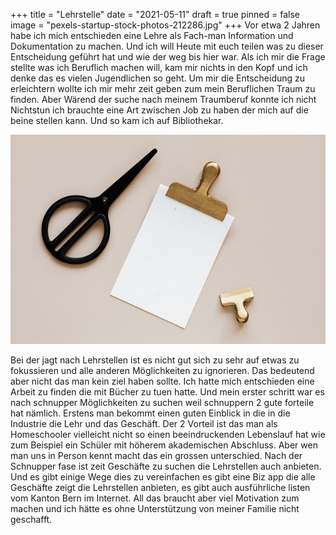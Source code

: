 +++
title = "Lehrstelle"
date = "2021-05-11"
draft = true
pinned = false
image = "pexels-startup-stock-photos-212286.jpg"
+++
Vor etwa 2 Jahren habe ich mich entschieden eine Lehre als Fach-man Information und Dokumentation zu machen. Und ich will Heute mit euch teilen was zu dieser Entscheidung geführt hat und wie der weg bis hier war. Als ich mir die Frage stellte was ich Beruflich machen will, kam mir nichts in den Kopf und ich denke das es vielen Jugendlichen so geht. Um mir die Entscheidung zu erleichtern wollte ich mir mehr zeit geben zum mein Beruflichen Traum zu finden. Aber Wärend der suche nach meinem Traumberuf konnte ich nicht Nichtstun ich brauchte eine Art zwischen Job zu haben der mich auf die beine stellen kann. Und so kam ich auf Bibliothekar.

![](pexels-karolina-grabowska-4226792.jpg)

Bei der jagt nach Lehrstellen ist es nicht gut sich zu sehr auf etwas zu fokussieren und alle anderen Möglichkeiten zu ignorieren. Das bedeutend aber nicht das man kein ziel haben sollte. Ich hatte mich entschieden eine Arbeit zu finden die mit Bücher zu tuen hatte. Und mein erster schritt war es nach schnupper Möglichkeiten zu suchen weil schnuppern 2 gute forteile hat nämlich. Erstens man bekommt einen guten Einblick in die in die Industrie die Lehr und das Geschäft. Der 2 Vorteil ist das man als Homeschooler vielleicht nicht so einen beeindruckenden Lebenslauf hat wie zum Beispiel ein Schüler mit höherem akademischen Abschluss. Aber wen man uns in Person kennt macht das ein grossen unterschied. Nach der Schnupper fase ist zeit Geschäfte zu suchen die Lehrstellen auch anbieten. Und es gibt einige Wege dies zu vereinfachen es gibt eine Biz app die alle Geschäfte zeigt die Lehrstellen anbieten, es gibt auch ausführliche listen vom Kanton Bern im Internet. All das braucht aber viel Motivation zum machen und ich hätte es ohne Unterstützung von meiner Familie nicht geschafft.